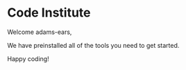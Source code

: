# Code Institute

Welcome adams-ears,

We have preinstalled all of the tools you need to get started.

Happy coding!